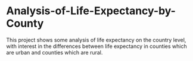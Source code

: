 # Analysis-of-Life-Expectancy-by-County
 This project shows some analysis of life expectancy on the country level, with interest in the differences between life expectancy in counties which are urban and counties which are rural.
